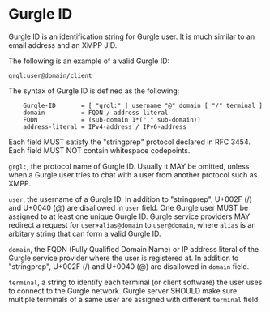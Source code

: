 # Gurgle ID

Gurgle ID is an identification string for Gurgle user. It is much similar to an email address and an XMPP JID.

The following is an example of a valid Gurgle ID:

```
grgl:user@domain/client
```

The syntax of Gurgle ID is defined as the following:

```
    Gurgle-ID       = [ "grgl:" ] username "@" domain [ "/" terminal ]
    domain          = FQDN / address-literal
    FQDN            = (sub-domain 1*("." sub-domain))
    address-literal = IPv4-address / IPv6-address
```

Each field MUST satisfy the "stringprep" protocol declared in RFC 3454. Each field MUST NOT contain whitespace codepoints.

`grgl:`, the protocol name of Gurgle ID. Usually it MAY be omitted, unless when a Gurgle user tries to chat with a user from another protocol such as XMPP.

`user`, the username of a Gurgle ID. In addition to "stringprep", U+002F (/) and U+0040 (@) are disallowed in `user` field. One Gurgle user MUST be assigned to at least one unique Gurgle ID. Gurgle service providers MAY redirect a request for `user+alias@domain` to `user@domain`, where `alias` is an arbitary string that can form a valid Gurgle ID.

`domain`, the FQDN (Fully Qualified Domain Name) or IP address literal of the Gurgle service provider where the user is registered at. In addition to "stringprep", U+002F (/) and U+0040 (@) are disallowed in `domain` field.

`terminal`, a string to identify each terminal (or client software) the user uses to connect to the Gurgle network. Gurgle server SHOULD make sure multiple terminals of a same user are assigned with different `terminal` field.
